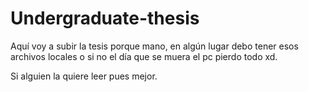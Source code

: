 # Undergraduate-thesis
Aquí voy a subir la tesis porque mano, en algún lugar debo tener esos archivos locales o si no el día que se muera el pc pierdo todo xd.

Si alguien la quiere leer pues mejor.
